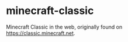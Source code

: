 # minecraft-classic
Minecraft Classic in the web, originally found on https://classic.minecraft.net.
